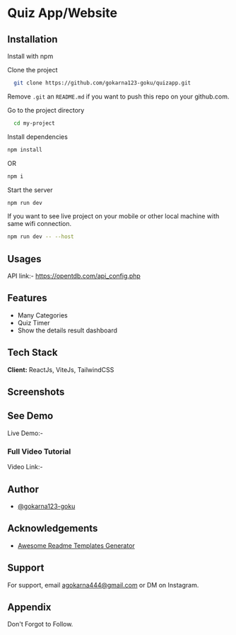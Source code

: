 
# Quiz App/Website


## Installation

Install with npm

Clone the project

```bash
  git clone https://github.com/gokarna123-goku/quizapp.git
```

Remove `.git` an `README.md` if you want to push this repo on your github.com.

Go to the project directory

``` bash
  cd my-project
```

Install dependencies

``` bash
npm install
```
OR 

```bash
npm i
```

Start the server

``` bash
npm run dev
```

If you want to see live project on your mobile or other local machine with same wifi connection.

```bash
npm run dev -- --host
```


## Usages

API link:- https://opentdb.com/api_config.php 


## Features

- Many Categories
- Quiz Timer
- Show the details result dashboard


## Tech Stack

**Client:** ReactJs, ViteJs, TailwindCSS


## Screenshots



## See Demo

Live Demo:- 


### Full Video Tutorial
Video Link:- 


## Author

- [@gokarna123-goku](https://github.com/gokarna123-goku)



## Acknowledgements

 - [Awesome Readme Templates Generator](https://readme.so/)


## Support

For support, email agokarna444@gmail.com or DM on Instagram.


## Appendix

Don't Forgot to Follow.






 
